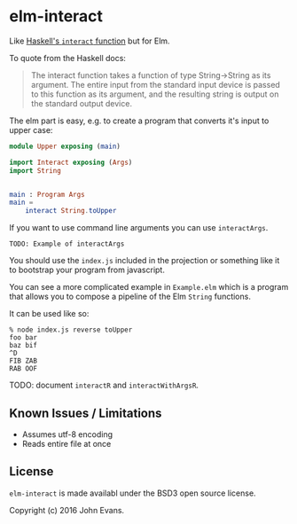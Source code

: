 # elm-interact

Like [Haskell's `interact` function](https://hackage.haskell.org/package/base-4.9.0.0/docs/Prelude.html#v:interact) but for Elm.

To quote from the Haskell docs:

> The interact function takes a function of type String->String as its
> argument. The entire input from the standard input device is passed to this
> function as its argument, and the resulting string is output on the standard
> output device.

The elm part is easy, e.g. to create a program that converts it's input to upper case:

```elm
module Upper exposing (main)

import Interact exposing (Args)
import String


main : Program Args
main =
    interact String.toUpper
```

If you want to use command line arguments you can use `interactArgs`.

    TODO: Example of interactArgs

You should use the `index.js` included in the projection or something like it
to bootstrap your program from javascript.

You can see a more complicated example in `Example.elm` which is a program that
allows you to compose a pipeline of the Elm `String` functions.

It can be used like so:

    % node index.js reverse toUpper
    foo bar
    baz bif
    ^D
    FIB ZAB
    RAB OOF

TODO: document `interactR` and `interactWithArgsR`.

## Known Issues / Limitations

- Assumes utf-8 encoding
- Reads entire file at once

## License

`elm-interact` is made availabl under the BSD3 open source license.

Copyright (c) 2016 John Evans.
